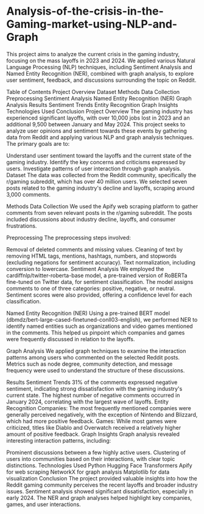 # Analysis-of-the-crisis-in-the-Gaming-market-using-NLP-and-Graph
This project aims to analyze the current crisis in the gaming industry, focusing on the mass layoffs in 2023 and 2024. We applied various Natural Language Processing (NLP) techniques, including Sentiment Analysis and Named Entity Recognition (NER), combined with graph analysis, to explore user sentiment, feedback, and discussions surrounding the topic on Reddit.

Table of Contents
Project Overview
Dataset
Methods
Data Collection
Preprocessing
Sentiment Analysis
Named Entity Recognition (NER)
Graph Analysis
Results
Sentiment Trends
Entity Recognition
Graph Insights
Technologies Used
Conclusion
Project Overview
The gaming industry has experienced significant layoffs, with over 10,000 jobs lost in 2023 and an additional 9,500 between January and May 2024. This project seeks to analyze user opinions and sentiment towards these events by gathering data from Reddit and applying various NLP and graph analysis techniques. The primary goals are to:

Understand user sentiment toward the layoffs and the current state of the gaming industry.
Identify the key concerns and criticisms expressed by users.
Investigate patterns of user interaction through graph analysis.
Dataset
The data was collected from the Reddit community, specifically the r/gaming subreddit, which has over 40 million users. We selected seven posts related to the gaming industry's decline and layoffs, scraping around 3,000 comments.

Methods
Data Collection
We used the Apify web scraping platform to gather comments from seven relevant posts in the r/gaming subreddit. The posts included discussions about industry decline, layoffs, and consumer frustrations.

Preprocessing
The preprocessing steps involved:

Removal of deleted comments and missing values.
Cleaning of text by removing HTML tags, mentions, hashtags, numbers, and stopwords (excluding negations for sentiment accuracy).
Text normalization, including conversion to lowercase.
Sentiment Analysis
We employed the cardiffnlp/twitter-roberta-base model, a pre-trained version of RoBERTa fine-tuned on Twitter data, for sentiment classification. The model assigns comments to one of three categories: positive, negative, or neutral. Sentiment scores were also provided, offering a confidence level for each classification.

Named Entity Recognition (NER)
Using a pre-trained BERT model (dbmdz/bert-large-cased-finetuned-conll03-english), we performed NER to identify named entities such as organizations and video games mentioned in the comments. This helped us pinpoint which companies and games were frequently discussed in relation to the layoffs.

Graph Analysis
We applied graph techniques to examine the interaction patterns among users who commented on the selected Reddit posts. Metrics such as node degree, community detection, and message frequency were used to understand the structure of these discussions.

Results
Sentiment Trends
31% of the comments expressed negative sentiment, indicating strong dissatisfaction with the gaming industry's current state.
The highest number of negative comments occurred in January 2024, correlating with the largest wave of layoffs.
Entity Recognition
Companies: The most frequently mentioned companies were generally perceived negatively, with the exception of Nintendo and Blizzard, which had more positive feedback.
Games: While most games were criticized, titles like Diablo and Overwatch received a relatively higher amount of positive feedback.
Graph Insights
Graph analysis revealed interesting interaction patterns, including:

Prominent discussions between a few highly active users.
Clustering of users into communities based on their interactions, with clear topic distinctions.
Technologies Used
Python
Hugging Face Transformers
Apify for web scraping
NetworkX for graph analysis
Matplotlib for data visualization
Conclusion
The project provided valuable insights into how the Reddit gaming community perceives the recent layoffs and broader industry issues. Sentiment analysis showed significant dissatisfaction, especially in early 2024. The NER and graph analyses helped highlight key companies, games, and user interactions.


